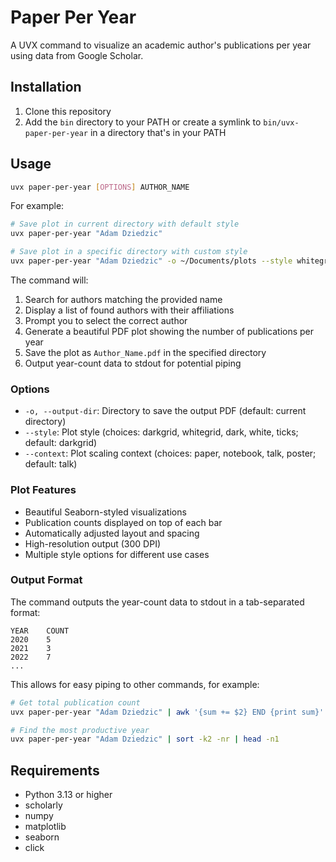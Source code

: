 # Paper Per Year

A UVX command to visualize an academic author's publications per year using data from Google Scholar.

## Installation

1. Clone this repository
2. Add the `bin` directory to your PATH or create a symlink to `bin/uvx-paper-per-year` in a directory that's in your PATH

## Usage

```bash
uvx paper-per-year [OPTIONS] AUTHOR_NAME
```

For example:
```bash
# Save plot in current directory with default style
uvx paper-per-year "Adam Dziedzic"

# Save plot in a specific directory with custom style
uvx paper-per-year "Adam Dziedzic" -o ~/Documents/plots --style whitegrid --context poster
```

The command will:
1. Search for authors matching the provided name
2. Display a list of found authors with their affiliations
3. Prompt you to select the correct author
4. Generate a beautiful PDF plot showing the number of publications per year
5. Save the plot as `Author_Name.pdf` in the specified directory
6. Output year-count data to stdout for potential piping

### Options

- `-o, --output-dir`: Directory to save the output PDF (default: current directory)
- `--style`: Plot style (choices: darkgrid, whitegrid, dark, white, ticks; default: darkgrid)
- `--context`: Plot scaling context (choices: paper, notebook, talk, poster; default: talk)

### Plot Features

- Beautiful Seaborn-styled visualizations
- Publication counts displayed on top of each bar
- Automatically adjusted layout and spacing
- High-resolution output (300 DPI)
- Multiple style options for different use cases

### Output Format

The command outputs the year-count data to stdout in a tab-separated format:
```
YEAR    COUNT
2020    5
2021    3
2022    7
...
```

This allows for easy piping to other commands, for example:
```bash
# Get total publication count
uvx paper-per-year "Adam Dziedzic" | awk '{sum += $2} END {print sum}'

# Find the most productive year
uvx paper-per-year "Adam Dziedzic" | sort -k2 -nr | head -n1
```

## Requirements

- Python 3.13 or higher
- scholarly
- numpy
- matplotlib
- seaborn
- click
